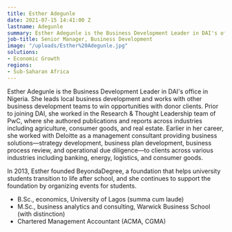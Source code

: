 ```yaml
---
title: Esther Adegunle
date: 2021-07-15 14:41:00 Z
lastname: Adegunle
summary: Esther Adegunle is the Business Development Leader in DAI's office in Nigeria.
job-title: Senior Manager, Business Development
image: "/uploads/Esther%20Adegunle.jpg"
solutions:
- Economic Growth
regions:
- Sub-Saharan Africa
---
```


Esther Adegunle is the Business Development Leader in DAI's office in Nigeria. She leads local business development and works with other business development teams to win opportunities with donor clients. Prior to joining DAI, she worked in the Research & Thought Leadership team of PwC, where she authored publications and reports across industries including agriculture, consumer goods, and real estate. Earlier in her career, she worked with Deloitte as a management consultant providing business solutions—strategy development, business plan development, business process review, and operational due diligence—to clients across various industries including banking, energy, logistics, and consumer goods. 

In 2013, Esther founded BeyondaDegree, a foundation that helps university students transition to life after school, and she continues to support the foundation by organizing events for students.

* B.Sc., economics, University of Lagos (summa cum laude)
* M.Sc., business analytics and consulting, Warwick Business School (with distinction)
* Chartered Management Accountant (ACMA, CGMA)